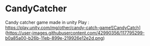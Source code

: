 # CandyCatcher
Candy catcher game  made in unity
Play : https://play.unity.com/mg/other/candy-catch-game![CandyCatch]
(https://user-images.githubusercontent.com/42990356/117795299-b0a85a00-b26b-11eb-899e-219926e12e2d.png)
